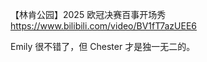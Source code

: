 【林肯公园】2025 欧冠决赛百事开场秀  
<https://www.bilibili.com/video/BV1fT7azUEE6>

Emily 很不错了，但 Chester 才是独一无二的。

